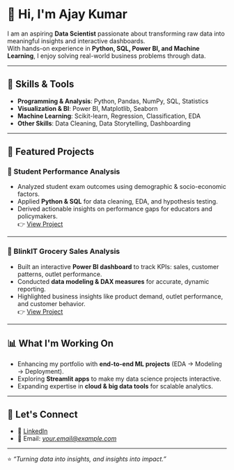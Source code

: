 # 👋 Hi, I'm Ajay Kumar  

I am an aspiring **Data Scientist** passionate about transforming raw data into meaningful insights and interactive dashboards.  
With hands-on experience in **Python, SQL, Power BI, and Machine Learning**, I enjoy solving real-world business problems through data.  

---

## 🚀 Skills & Tools  
- **Programming & Analysis**: Python, Pandas, NumPy, SQL, Statistics  
- **Visualization & BI**: Power BI, Matplotlib, Seaborn  
- **Machine Learning**: Scikit-learn, Regression, Classification, EDA  
- **Other Skills**: Data Cleaning, Data Storytelling, Dashboarding  

---

## 📂 Featured Projects  

### 🔹 Student Performance Analysis  
- Analyzed student exam outcomes using demographic & socio-economic factors.  
- Applied **Python & SQL** for data cleaning, EDA, and hypothesis testing.  
- Derived actionable insights on performance gaps for educators and policymakers.  
👉 [View Project](https://github.com/Ajaygogula16/Student_performance_analysis)

---

### 🔹 BlinkIT Grocery Sales Analysis  
- Built an interactive **Power BI dashboard** to track KPIs: sales, customer patterns, outlet performance.  
- Conducted **data modeling & DAX measures** for accurate, dynamic reporting.  
- Highlighted business insights like product demand, outlet performance, and customer behavior.  
👉 [View Project](https://github.com/Ajaygogula16/blinkit-grocery-analysis)

---

## 📊 What I'm Working On  
- Enhancing my portfolio with **end-to-end ML projects** (EDA → Modeling → Deployment).  
- Exploring **Streamlit apps** to make my data science projects interactive.  
- Expanding expertise in **cloud & big data tools** for scalable analytics.  

---

## 🤝 Let's Connect  
- 💼 [LinkedIn](https://www.linkedin.com/in/gogula-ajaykumar-521738374/)  
- 📧 Email: *your.email@example.com*  

---
⭐️ *“Turning data into insights, and insights into impact.”*  
